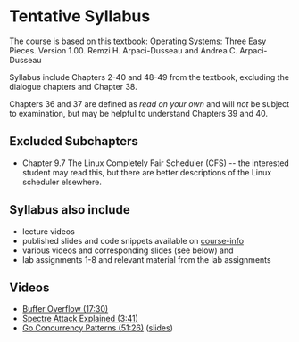 # Tentative Syllabus

The course is based on this [textbook](http://pages.cs.wisc.edu/~remzi/OSTEP/):
Operating Systems: Three Easy Pieces. Version 1.00.
Remzi H. Arpaci-Dusseau and Andrea C. Arpaci-Dusseau

Syllabus include Chapters 2-40 and 48-49 from the textbook, excluding the dialogue chapters and Chapter 38.

Chapters 36 and 37 are defined as *read on your own* and will *not* be subject to examination, but may be helpful to understand Chapters 39 and 40.

## Excluded Subchapters

- Chapter 9.7 The Linux Completely Fair Scheduler (CFS) -- the interested student may read this, but there are better descriptions of the Linux scheduler elsewhere.

## Syllabus also include

- lecture videos
- published slides and code snippets available on [course-info](https://github.com/dat320-2020/course-info/)
- various videos and corresponding slides (see below) and
- lab assignments 1-8 and relevant material from the lab assignments

## Videos

- [Buffer Overflow (17:30)](https://youtu.be/1S0aBV-Waeo)
- [Spectre Attack Explained (3:41)](https://youtu.be/q3-xCvzBjGs)
- [Go Concurrency Patterns (51:26)](https://youtu.be/f6kdp27TYZs) ([slides](https://talks.golang.org/2012/concurrency.slide#1))

